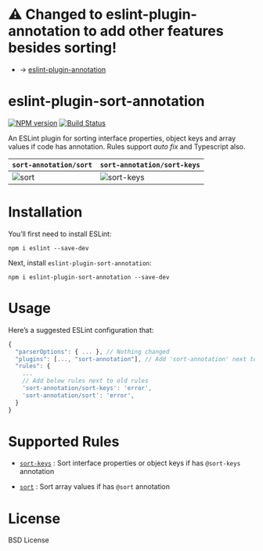 <h1>⚠️ Changed to eslint-plugin-annotation to add other features besides sorting! </h1>

* -> [eslint-plugin-annotation](https://github.com/ronparkdev/eslint-plugin-annotation)

# eslint-plugin-sort-annotation
[![NPM version][npm-image]][npm-url] [![Build Status][build-image]][build-url]

An ESLint plugin for sorting interface properties, object keys and array values if code has annotation. Rules support *auto fix* and Typescript also.


| `sort-annotation/sort` | `sort-annotation/sort-keys` 
|---|---|
| ![sort](https://user-images.githubusercontent.com/47266692/228701112-0db47098-7eea-4ba9-953c-a38fb82f69d8.gif) | ![sort-keys](https://user-images.githubusercontent.com/47266692/228700878-75c1ee11-3e4d-4668-aa60-fcc65ea4d519.gif) |

# Installation
You’ll first need to install ESLint:
```
npm i eslint --save-dev
```

Next, install `eslint-plugin-sort-annotation`:
```
npm i eslint-plugin-sort-annotation --save-dev
```

# Usage
Here’s a suggested ESLint configuration that:
```javascript
{
  "parserOptions": { ... }, // Nothing changed
  "plugins": [..., "sort-annotation"], // Add 'sort-annotation' next to old plugins
  "rules": {
    ...
    // Add below rules next to old rules 
    'sort-annotation/sort-keys': 'error',
    'sort-annotation/sort': 'error',
  }
}
```

# Supported Rules
* [`sort-keys`](https://github.com/ronparkdev/eslint-plugin-sort-annotation/blob/master/documents/sort-keys.md) : Sort interface properties or object keys if has `@sort-keys` annotation

* [`sort`](https://github.com/ronparkdev/eslint-plugin-sort-annotation/blob/master/documents/sort.md) : Sort array values if has `@sort` annotation

# License
BSD License


[npm-image]: http://img.shields.io/npm/v/eslint-plugin-sort-annotation.svg
[npm-url]: https://npmjs.org/package/eslint-plugin-sort-annotation

[build-image]: http://img.shields.io/github/workflow/status/ronparkdev/eslint-plugin-sort-annotation/Build%20and%20unit%20test.svg
[build-url]: https://github.com/ronparkdev/eslint-plugin-sort-annotation/actions/workflows/ci.yml
